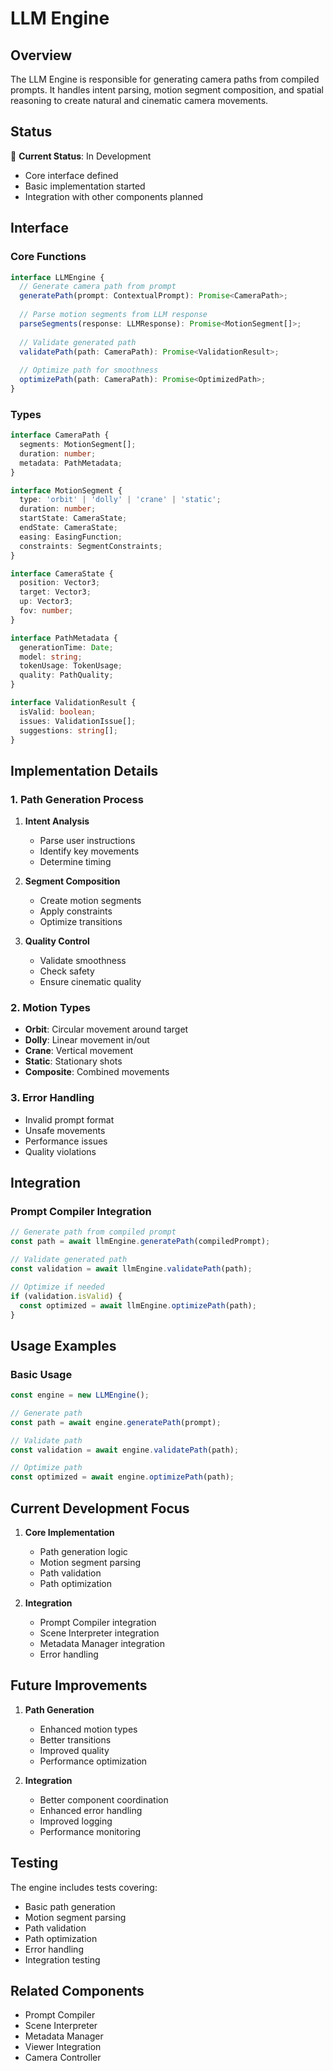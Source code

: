 # LLM Engine

## Overview
The LLM Engine is responsible for generating camera paths from compiled prompts. It handles intent parsing, motion segment composition, and spatial reasoning to create natural and cinematic camera movements.

## Status
🚧 **Current Status**: In Development
- Core interface defined
- Basic implementation started
- Integration with other components planned

## Interface

### Core Functions
```typescript
interface LLMEngine {
  // Generate camera path from prompt
  generatePath(prompt: ContextualPrompt): Promise<CameraPath>;
  
  // Parse motion segments from LLM response
  parseSegments(response: LLMResponse): Promise<MotionSegment[]>;
  
  // Validate generated path
  validatePath(path: CameraPath): Promise<ValidationResult>;
  
  // Optimize path for smoothness
  optimizePath(path: CameraPath): Promise<OptimizedPath>;
}
```

### Types
```typescript
interface CameraPath {
  segments: MotionSegment[];
  duration: number;
  metadata: PathMetadata;
}

interface MotionSegment {
  type: 'orbit' | 'dolly' | 'crane' | 'static';
  duration: number;
  startState: CameraState;
  endState: CameraState;
  easing: EasingFunction;
  constraints: SegmentConstraints;
}

interface CameraState {
  position: Vector3;
  target: Vector3;
  up: Vector3;
  fov: number;
}

interface PathMetadata {
  generationTime: Date;
  model: string;
  tokenUsage: TokenUsage;
  quality: PathQuality;
}

interface ValidationResult {
  isValid: boolean;
  issues: ValidationIssue[];
  suggestions: string[];
}
```

## Implementation Details

### 1. Path Generation Process
1. **Intent Analysis**
   - Parse user instructions
   - Identify key movements
   - Determine timing

2. **Segment Composition**
   - Create motion segments
   - Apply constraints
   - Optimize transitions

3. **Quality Control**
   - Validate smoothness
   - Check safety
   - Ensure cinematic quality

### 2. Motion Types
- **Orbit**: Circular movement around target
- **Dolly**: Linear movement in/out
- **Crane**: Vertical movement
- **Static**: Stationary shots
- **Composite**: Combined movements

### 3. Error Handling
- Invalid prompt format
- Unsafe movements
- Performance issues
- Quality violations

## Integration

### Prompt Compiler Integration
```typescript
// Generate path from compiled prompt
const path = await llmEngine.generatePath(compiledPrompt);

// Validate generated path
const validation = await llmEngine.validatePath(path);

// Optimize if needed
if (validation.isValid) {
  const optimized = await llmEngine.optimizePath(path);
}
```

## Usage Examples

### Basic Usage
```typescript
const engine = new LLMEngine();

// Generate path
const path = await engine.generatePath(prompt);

// Validate path
const validation = await engine.validatePath(path);

// Optimize path
const optimized = await engine.optimizePath(path);
```

## Current Development Focus
1. **Core Implementation**
   - Path generation logic
   - Motion segment parsing
   - Path validation
   - Path optimization

2. **Integration**
   - Prompt Compiler integration
   - Scene Interpreter integration
   - Metadata Manager integration
   - Error handling

## Future Improvements
1. **Path Generation**
   - Enhanced motion types
   - Better transitions
   - Improved quality
   - Performance optimization

2. **Integration**
   - Better component coordination
   - Enhanced error handling
   - Improved logging
   - Performance monitoring

## Testing
The engine includes tests covering:
- Basic path generation
- Motion segment parsing
- Path validation
- Path optimization
- Error handling
- Integration testing

## Related Components
- Prompt Compiler
- Scene Interpreter
- Metadata Manager
- Viewer Integration
- Camera Controller 